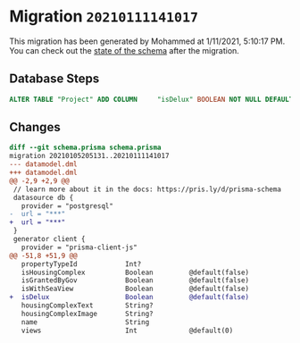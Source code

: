 # Migration `20210111141017`

This migration has been generated by Mohammed at 1/11/2021, 5:10:17 PM.
You can check out the [state of the schema](./schema.prisma) after the migration.

## Database Steps

```sql
ALTER TABLE "Project" ADD COLUMN     "isDelux" BOOLEAN NOT NULL DEFAULT false
```

## Changes

```diff
diff --git schema.prisma schema.prisma
migration 20210105205131..20210111141017
--- datamodel.dml
+++ datamodel.dml
@@ -2,9 +2,9 @@
 // learn more about it in the docs: https://pris.ly/d/prisma-schema
 datasource db {
   provider = "postgresql"
-  url = "***"
+  url = "***"
 }
 generator client {
   provider = "prisma-client-js"
@@ -51,8 +51,9 @@
   propertyTypeId            Int?
   isHousingComplex          Boolean         @default(false)
   isGrantedByGov            Boolean         @default(false)
   isWithSeaView             Boolean         @default(false)
+  isDelux                   Boolean         @default(false)
   housingComplexText        String?
   housingComplexImage       String?
   name                      String
   views                     Int             @default(0)
```


